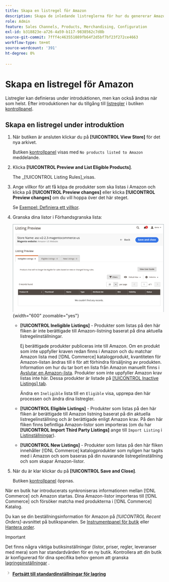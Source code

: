 ```yaml
---
title: Skapa en listregel för Amazon
description: Skapa de inledande listreglerna för hur du genererar Amazon-listor när du slutför processen för registrering av Amazon-försäljningskanal [!DNL Commerce] produkter.
role: Admin
feature: Sales Channels, Products, Merchandising, Configuration
exl-id: b318823e-a726-4a59-b117-9838562c7d8b
source-git-commit: 7fff4c463551089fb64f2d5bf7bf23f272ce4663
workflow-type: tm+mt
source-wordcount: '391'
ht-degree: 0%

---
```


# Skapa en listregel för Amazon

Listregler kan definieras under introduktionen, men kan också ändras när som helst. Efter introduktionen har du tillgång till [listregler](./listing-rules.md) i butiken [kontrollpanel](./amazon-store-dashboard.md).

## Skapa en listregel under introduktion

1. När butiken är ansluten klickar du på **[!UICONTROL View Store]** för det nya arkivet.

   Butiken [kontrollpanel](./amazon-store-dashboard.md) visas med `No products listed to Amazon` meddelande.

1. Klicka **[!UICONTROL Preview and List Eligible Products]**.

   The _[!UICONTROL Listing Rules]_visas.

1. Ange villkor för att få köpa de produkter som ska listas i Amazon och klicka på **[!UICONTROL Preview changes]** eller klicka **[!UICONTROL Preview changes]** om du vill hoppa över det här steget.

   Se [Exempel: Definiera ett villkor](./ob-define-condition-example.md).

1. Granska dina listor i Förhandsgranska lista:

   ![Förhandsgranskning av lista](assets/amazon-ob-listing-preview.png){width="600" zoomable="yes"}

   - **[!UICONTROL Ineligible Listings]** - Produkter som listas på den här fliken är inte berättigade till Amazon-listning baserat på dina aktuella listregelinställningar.

     Ej berättigade produkter publiceras inte till Amazon. Om en produkt som inte uppfyller kraven redan finns i Amazon och du matchar Amazon lista med [!DNL Commerce] katalogprodukt, kvantiteten för Amazon-listan ändras till `0` för att förhindra försäljning av produkten. Information om hur du tar bort en lista från Amazon manuellt finns i [Avslutar en Amazon-lista](./end-listings-manually.md). Produkter som inte uppfyller Amazon krav listas inte här. Dessa produkter är listade på [[!UICONTROL Inactive Listings] tab](./inactive-listings.md).

     Ändra en `Ineligible` lista till en `Eligible` visa, upprepa den här processen och ändra dina listregler.

   - **[!UICONTROL Eligible Listings]** - Produkter som listas på den här fliken är berättigade till Amazon listning baserat på din aktuella listregelinställning och är berättigade enligt Amazon krav. På den här fliken finns befintliga Amazon-listor som importeras (om du har **[!UICONTROL Import Third Party Listings]** ange till `Import Listing` i [Listinställningar](./listing-settings.md)).

   - **[!UICONTROL New Listings]** - Produkter som listas på den här fliken innehåller [!DNL Commerce] katalogprodukter som nyligen har tagits med i Amazon och som baseras på din nuvarande listregelinställning och som skapar Amazon-listor.

1. När du är klar klickar du på **[!UICONTROL Save and Close]**.

   Butiken [kontrollpanel](./amazon-store-dashboard.md) öppnas.

När en butik har introducerats synkroniseras informationen mellan [!DNL Commerce] och Amazon startas. Dina Amazon-listor importeras till [!DNL Commerce] och försöker matcha med produkterna i [!DNL Commerce] Katalog.

Du kan se din beställningsinformation för Amazon på _[!UICONTROL Recent Orders]_-avsnittet på butikspanelen. Se [Instrumentpanel för butik](./amazon-store-dashboard.md) eller [Hantera order](./managing-orders.md).

>[!IMPORTANT]
>
>Det finns några viktiga butiksinställningar (listor, priser, regler, leveranser med mera) som har standardvärden för en ny butik. Kontrollera att din butik är konfigurerad för dina specifika behov genom att granska [lagringsinställningar](./default-store-settings.md) .

![Nästa ikon](assets/btn-next.png) [**Fortsätt till standardinställningar för lagring**](./default-store-settings.md)

